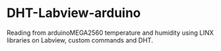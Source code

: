 # DHT-Labview-arduino
Reading from arduinoMEGA2560 temperature and humidity using LINX libraries on Labview, custom commands and DHT.
